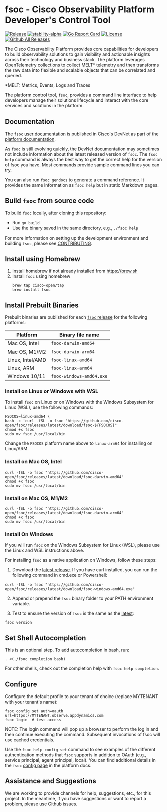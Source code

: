 # fsoc - Cisco Observability Platform Developer's Control Tool

[![Release](https://img.shields.io/github/release/cisco-open/fsoc.svg?style=for-the-badge)](https://github.com/cisco-open/fsoc/releases/latest)
[![stability-alpha](https://img.shields.io/badge/stability-alpha-f4d03f.svg?style=for-the-badge)](https://github.com/mkenney/software-guides/blob/master/STABILITY-BADGES.md#alpha)
[![Go Report Card](https://goreportcard.com/badge/github.com/cisco-open/fsoc?style=for-the-badge)](https://goreportcard.com/report/github.com/cisco-open/fsoc) 
[![License](https://img.shields.io/badge/License-Apache%202.0-blue.svg?style=for-the-badge)](LICENSE)
[![Github All Releases](https://img.shields.io/github/downloads/cisco-open/fsoc/total.svg?style=for-the-badge)](https://github.com/cisco-open/fsoc/releases/latest) 


The Cisco Observability Platform provides core capabilities for developers to build observability solutions to gain visibility and actionable insights across their technology and business stack. The platform leverages OpenTelemetry collections to collect MELT* telemetry and then transforms the raw data into flexible and scalable objects that can be correlated and queried.

*MELT: Metrics, Events, Logs and Traces

The platform control tool, `fsoc`, provides a command line interface to help developers manage their solutions 
lifecycle and interact with the core services and solutions in the platform.

## Documentation

The `fsoc` [user documentation](https://developer.cisco.com/docs/fso/#!overview/overview) is published in Cisco's DevNet as part of the [platform documentation](https://developer.cisco.com/docs/fso/). 

As `fsoc` is still evolving quickly, the DevNet documentation may sometimes not include information about the latest released version of `fsoc`. The `fsoc help` command is always the best way to get the correct help for the version of fsoc you have. Most commands provide sample command lines you can try.

You can also run `fsoc gendocs` to generate a command reference. It provides the same information as `fsoc help` but in static Markdown pages.

## Build `fsoc` from source code

To build `fsoc` locally, after cloning this repository:

* Run `go build`
* Use the binary saved in the same directory, e.g., `./fsoc help`

For more information on setting up the development environment and building `fsoc`, please see [CONTRIBUTING](CONTRIBUTING.md).

## Install using Homebrew

1. Install homebrew if not already installed from https://brew.sh
2. Install `fsoc` using homebrew
    ```
    brew tap cisco-open/tap
    brew install fsoc
    ```

## Install Prebuilt Binaries

Prebuilt binaries are published for each [`fsoc` release](https://github.com/cisco-open/fsoc/releases) for the following platforms:

| Platform | Binary file name |
| --- | --- |
| Mac OS, Intel | `fsoc-darwin-amd64` |
| Mac OS, M1/M2 | `fsoc-darwin-arm64` |
| Linux, Intel/AMD | `fsoc-linux-amd64` |
| Linux, ARM | `fsoc-linux-arm64` |
| Windows 10/11 | `fsoc-windows-amd64.exe` |

### Install on Linux or Windows with WSL

To install `fsoc` on Linux or on Windows with the Windows Subsystem for Linux (WSL), use the following commands:

```
FSOCOS=linux-amd64 \
bash -c 'curl -fSL -o fsoc "https://github.com/cisco-open/fsoc/releases/latest/download/fsoc-${FSOCOS}"'
chmod +x fsoc
sudo mv fsoc /usr/local/bin
```
Change the `FSOCOS` platform name above to `linux-arm64` for installing on Linux/ARM.

### Install on Mac OS, Intel

```
curl -fSL -o fsoc "https://github.com/cisco-open/fsoc/releases/latest/download/fsoc-darwin-amd64"
chmod +x fsoc
sudo mv fsoc /usr/local/bin
```

### Install on Mac OS, M1/M2

```
curl -fSL -o fsoc "https://github.com/cisco-open/fsoc/releases/latest/download/fsoc-darwin-arm64"
chmod +x fsoc
sudo mv fsoc /usr/local/bin
```

### Install On Windows

If you will run `fsoc` on the Windows Subsystem for Linux (WSL), please use the Linux and WSL instructions above.

For installing `fsoc` as a native application on Windows, follow these steps:

1. Download the [latest release](https://github.com/cisco-open/fsoc/releases/latest/download/fsoc-windows-amd64.exe). If you have curl installed, you can run the following command in cmd.exe or Powershell:
```
curl -fSL -o fsoc "https://github.com/cisco-open/fsoc/releases/latest/download/fsoc-windows-amd64.exe"
```

2. Append or prepend the `fsoc` binary folder to your PATH environment variable.

3. Test to ensure the version of `fsoc` is the same as the [latest](https://github.com/cisco-open/fsoc/releases/latest):

```
fsoc version
```

## Set Shell Autocompletion

This is an optional step. To add autocompletion in bash, run:

```
. <(./fsoc completion bash)
```

For other shells, check out the completion help with `fsoc help completion`.

## Configure

Configure the default profile to your tenant of choice (replace MYTENANT with your tenant's name):

```
fsoc config set auth=oauth url=https://MYTENANT.observe.appdynamics.com
fsoc login  # test access
```

NOTE: The login command will pop up a browser to perform the log in and then continue executing the command. Subsequent invocations of fsoc will use cached credentials. 

Use the `fsoc help config set` command to see examples of the different authentication methods that `fsoc` supports in addition to OAuth (e.g., service principal, agent principal, local). You can find additional details in the `fsoc` [config page](https://developer.cisco.com/docs/fso/#!install-and-configure-fsoc/configure-access) in the platform docs.

## Assistance and Suggestions

We are working to provide channels for help, suggestions, etc., for this project. In the meantime, if you have suggestions or want to report a problem, please use Github issues.
